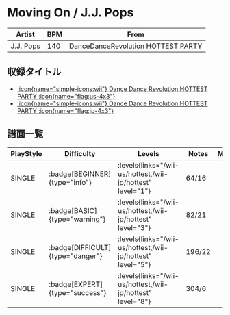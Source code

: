 # Moving On / J.J. Pops

|Artist|BPM|From|
|------|---|----|
|J.J. Pops|140|DanceDanceRevolution HOTTEST PARTY|

## 収録タイトル

- [:icon{name="simple-icons:wii"} Dance Dance Revolution HOTTEST PARTY :icon{name="flag:us-4x3"}](/wii-us/hottest)
- [:icon{name="simple-icons:wii"} Dance Dance Revolution HOTTEST PARTY :icon{name="flag:jp-4x3"}](/wii-jp/hottest)

## 譜面一覧

|PlayStyle|Difficulty|Levels|Notes|Movie|
|---------|----------|------|-----|-----|
|SINGLE| :badge[BEGINNER]{type="info"}| :levels{links="/wii-us/hottest,/wii-jp/hottest" level="1"}|64/16||
|SINGLE| :badge[BASIC]{type="warning"}| :levels{links="/wii-us/hottest,/wii-jp/hottest" level="3"}|82/21||
|SINGLE| :badge[DIFFICULT]{type="danger"}| :levels{links="/wii-us/hottest,/wii-jp/hottest" level="5"}|196/22||
|SINGLE| :badge[EXPERT]{type="success"}| :levels{links="/wii-us/hottest,/wii-jp/hottest" level="8"}|304/6||
